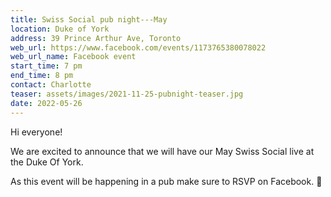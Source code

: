 ```yaml
---
title: Swiss Social pub night---May
location: Duke of York
address: 39 Prince Arthur Ave, Toronto
web_url: https://www.facebook.com/events/1173765380078022
web_url_name: Facebook event
start_time: 7 pm
end_time: 8 pm
contact: Charlotte
teaser: assets/images/2021-11-25-pubnight-teaser.jpg
date: 2022-05-26
---
```


Hi everyone!

We are excited to announce that we will have our May Swiss Social live at the
Duke Of York.

As this event will be happening in a pub make sure to RSVP on Facebook.
:slightly_smiling_face:

